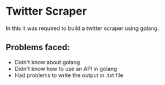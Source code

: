 # Twitter Scraper
In this it was required to build a twitter scraper using golang.
## Problems faced:
* Didn't know about golang
* Didn't know how to use an API in golang
* Had problems to write the output in .txt file
